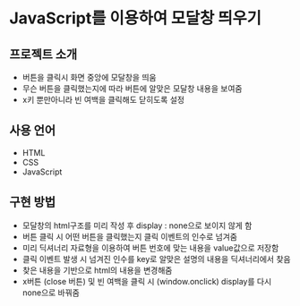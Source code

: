 # JavaScript를 이용하여 모달창 띄우기
## 프로젝트 소개
- 버튼을 클릭시 화면 중앙에 모달창을 띄움
- 무슨 버튼을 클릭했는지에 따라 버튼에 알맞은 모달창 내용을 보여줌
- x키 뿐만아니라 빈 여백을 클릭해도 닫히도록 설정

## 사용 언어
- HTML 
- CSS
- JavaScript

## 구현 방법
- 모달창의 html구조를 미리 작성 후 display : none으로 보이지 않게 함
- 버튼 클릭 시 어떤 버튼을 클릭했는지 클릭 이벤트의 인수로 넘겨줌
- 미리 딕셔너리 자료형을 이용하여 버튼 번호에 맞는 내용을 value값으로 저장함
- 클릭 이벤트 발생 시 넘겨진 인수를 key로 알맞은 설명의 내용을 딕셔너리에서 찾음
- 찾은 내용을 기반으로 html의 내용을 변경해줌
- x버튼 (close 버튼) 및 빈 여백을 클릭 시 (window.onclick) display를 다시 none으로 바꿔줌